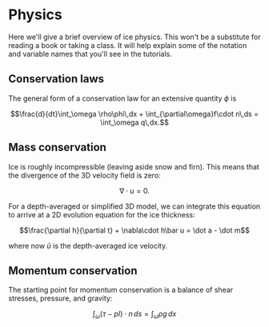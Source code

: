 # Physics

Here we'll give a brief overview of ice physics.
This won't be a substitute for reading a book or taking a class.
It will help explain some of the notation and variable names that you'll see in the tutorials.

## Conservation laws

The general form of a conservation law for an extensive quantity $\phi$ is

$$\frac{d}{dt}\int_\omega \rho\phi\,dx + \int_{\partial\omega}f\cdot n\,ds = \int_\omega q\,dx.$$

## Mass conservation

Ice is roughly incompressible (leaving aside snow and firn).
This means that the divergence of the 3D velocity field is zero:

$$\nabla\cdot u = 0.$$

For a depth-averaged or simplified 3D model, we can integrate this equation to arrive at a 2D evolution equation for the ice thickness:

$$\frac{\partial h}{\partial t} + \nabla\cdot h\bar u = \dot a - \dot m$$

where now $\bar u$ is the depth-averaged ice velocity.

## Momentum conservation

The starting point for momentum conservation is a balance of shear stresses, pressure, and gravity:

$$\int_\omega\left(\tau - pI\right)\cdot n\,ds = \int_\omega \rho g\,dx$$
